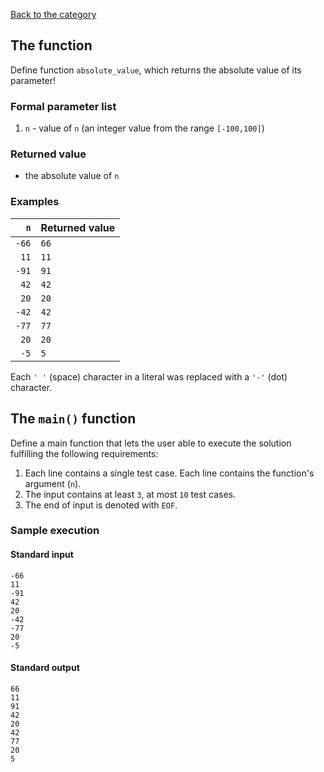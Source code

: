 [Back to the category](./README.md)

## The function

Define function `absolute_value`, which returns the absolute value of its parameter!


### Formal parameter list

1. `n` - value of `n` (an integer value from the range `[-100,100]`)

### Returned value

* the absolute value of `n`

### Examples

| `n` | Returned value | 
| ---: | :-- | 
| `-66` | `66` | 
| `11` | `11` | 
| `-91` | `91` | 
| `42` | `42` | 
| `20` | `20` | 
| `-42` | `42` | 
| `-77` | `77` | 
| `20` | `20` | 
| `-5` | `5` | 

Each `' '` (space) character in a literal was replaced with a  `'·'` (dot) character.

## The `main()` function

Define a main function that lets the user able to execute the solution fulfilling the following requirements:

1. Each line contains a single test case. Each line contains the function's argument (`n`).
1. The input contains at least `3`, at most `10` test cases.
1. The end of input is denoted with `EOF`.

### Sample execution

#### Standard input

```
-66
11
-91
42
20
-42
-77
20
-5
```

#### Standard output

```
66
11
91
42
20
42
77
20
5
```